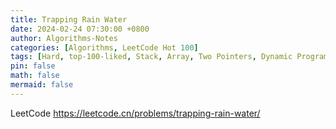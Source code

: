 ```yaml
---
title: Trapping Rain Water
date: 2024-02-24 07:30:00 +0800
author: Algorithms-Notes
categories: [Algorithms, LeetCode Hot 100]
tags: [Hard, top-100-liked, Stack, Array, Two Pointers, Dynamic Programming, Monotonic Stack]
pin: false
math: false
mermaid: false
---
```


LeetCode <https://leetcode.cn/problems/trapping-rain-water/>